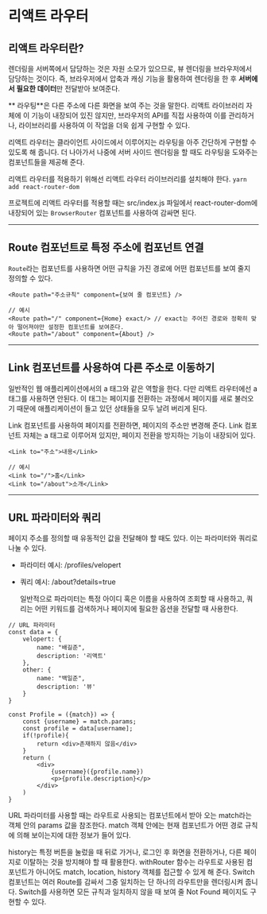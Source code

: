 # 리액트 라우터

## 리액트 라우터란?

렌더링을 서버쪽에서 담당하는 것은 자원 소모가 있으므로, 뷰 렌더링을 브라우저에서 담당하는 것이다. 즉, 브라우저에서 압축과 캐싱 기능을 활용하여 렌더링을 한 후 **서버에서 필요한 데이터**만 전달받아 보여준다.

** 라우팅**은 다른 주소에 다른 화면을 보여 주는 것을 말한다. 리액트 라이브러리 자체에 이 기능이 내장되어 있진 않지만, 브라우저의 API를 직접 사용하여 이를 관리하거나, 라이브러리를 사용하여 이 작업을 더욱 쉽게 구현할 수 있다.

리액트 라우터는 클라이언트 사이드에서 이루어지는 라우팅을 아주 간단하게 구현할 수 있도록 해 줍니다. 더 나아가서 나중에 서버 사이드 렌더링을 할 때도 라우팅을 도와주는 컴포넌트들을 제공해 준다.

리액트 라우터를 적용하기 위해선 리액트 라우터 라이브러리를 설치해야 한다.
`yarn add react-router-dom`

프로젝트에 리액트 라우터를 적용할 때는 src/index.js 파일에서 react-router-dom에 내장되어 있는 `BrowserRouter` 컴포넌트를 사용하여 감싸면 된다.

---

## Route 컴포넌트로 특정 주소에 컴포넌트 연결

`Route`라는 컴포넌트를 사용하면 어떤 규칙을 가진 경로에 어떤 컴포넌트를 보여 줄지 정의할 수 있다.

```react
<Route path="주소규칙" component={보여 줄 컴포넌트} />

// 예시
<Route path="/" component={Home} exact/> // exact는 주어진 경로와 정확히 맞아 떨어져야만 설정한 컴포넌트를 보여준다.
<Route path="/about" component={About} />
```

---

## Link 컴포넌트를 사용하여 다른 주소로 이동하기

일반적인 웹 애플리케이션에서의 a 태그와 같은 역할을 한다. 다만 리액트 라우터에선 a 태그를 사용하면 안된다. 이 태그는 페이지를 전환하는 과정에서 페이지를 새로 불러오기 때문에 애플리케이션이 들고 있던 상태들을 모두 날려 버리게 된다.

Link 컴포넌트를 사용하여 페이지를 전환하면, 페이지의 주소만 변경해 준다. Link 컴포넌트 자체는 a 태그로 이루어져 있지만, 페이지 전환을 방지하는 기능이 내장되어 있다.

```react
<Link to="주소">내용</Link>

// 예시
<Link to="/">홈</Link>
<Link to="/about">소개</Link>
```

---

## URL 파라미터와 쿼리

페이지 주소를 정의할 때 유동적인 값을 전달해야 할 때도 있다. 이는 파라미터와 쿼리로 나눌 수 있다.

- 파라미터 예시: /profiles/velopert
- 쿼리 예시: /about?details=true

  일반적으로 파라미터는 특정 아이디 혹은 이름을 사용하여 조회할 때 사용하고, 쿼리는 어떤 키워드를 검색하거나 페이지에 필요한 옵션을 전달할 때 사용한다.

```react
// URL 파라미터
const data = {
    velopert: {
        name: "배길준",
        description: '리액트'
    },
    other: {
        name: "백일준",
        description: '뷰'
    }
}

const Profile = ({match}) => {
    const {username} = match.params;
    const profile = data[username];
    if(!profile){
        return <div>존재하지 않음</div>
    }
   	return (
    	<div>
        	{username}({profile.name})
            <p>{profile.description}</p>
        </div>
    )
}
```

URL 파라미터를 사용할 때는 라우트로 사용되는 컴포넌트에서 받아 오는 match라는 객체 안의 params 값을 참조한다. match 객체 안에는 현재 컴포넌트가 어떤 경로 규칙에 의해 보이는지에 대한 정보가 들어 있다.

history는 특정 버튼을 눌렀을 때 뒤로 가거나, 로그인 후 화면을 전환하거나, 다른 페이지로 이탈하는 것을 방지해야 할 때 활용한다.
withRouter 함수는 라우트로 사용된 컴포넌트가 아니어도 match, location, history 객체를 접근할 수 있게 해 준다.
Switch 컴포넌트는 여러 Route를 감싸서 그중 일치하는 단 하나의 라우트만을 렌더링시켜 줍니다. Switch를 사용하면 모든 규칙과 일치하지 않을 때 보여 줄 Not Found 페이지도 구현할 수 있다.
